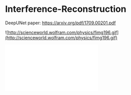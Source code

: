 # Interference-Reconstruction

DeepUNet paper:
https://arxiv.org/pdf/1709.00201.pdf


![http://scienceworld.wolfram.com/physics/fimg196.gif](http://scienceworld.wolfram.com/physics/fimg196.gif)

![Reconstruction/results.pdf](Reconstruction/results.pdf)
